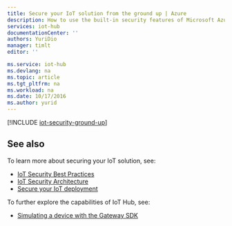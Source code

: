 ```yaml
---
title: Secure your IoT solution from the ground up | Azure
description: How to use the built-in security features of Microsoft Azure IoT Hub and Suite.
services: iot-hub
documentationCenter: ''
authors: YuriDio
manager: timlt
editor: ''

ms.service: iot-hub
ms.devlang: na
ms.topic: article
ms.tgt_pltfrm: na
ms.workload: na
ms.date: 10/17/2016
ms.author: yurid
---
```


[!INCLUDE [iot-security-ground-up](../../includes/iot-security-ground-up.md)]

## See also

To learn more about securing your IoT solution, see:

- [IoT Security Best Practices][lnk-security-best-practices]
- [IoT Security Architecture][lnk-security-architecture]
- [Secure your IoT deployment][lnk-security-deployment]

To further explore the capabilities of IoT Hub, see:

- [Simulating a device with the Gateway SDK][lnk-gateway]

[lnk-security-best-practices]: ./iot-hub-security-best-practices.md
[lnk-security-architecture]: ./iot-hub-security-architecture.md
[lnk-security-deployment]: ./iot-hub-security-deployment.md

[lnk-gateway]: ./iot-hub-linux-gateway-sdk-simulated-device.md